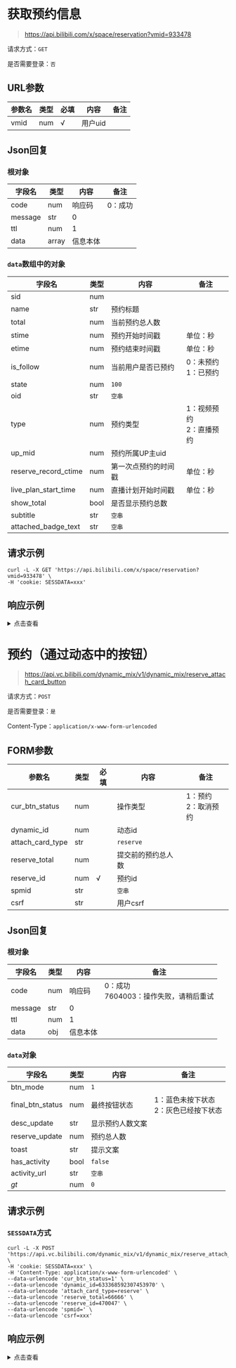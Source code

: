 # 获取预约信息

> https://api.bilibili.com/x/space/reservation?vmid=933478

请求方式：`GET`

是否需要登录：`否`

## URL参数

| 参数名  | 类型  | 必填  | 内容    | 备注  |
|------|-----|-----|-------|-----|
| vmid | num | √   | 用户uid |     |

## Json回复

### 根对象

| 字段名     | 类型    | 内容   | 备注   |
|---------|-------|------|------|
| code    | num   | 响应码  | 0：成功 |
| message | str   | 0    |      |
| ttl     | num   | 1    |      |
| data    | array | 信息本体 |      |

### `data`数组中的对象

| 字段名                  | 类型   | 内容         | 备注                |
|----------------------|------|------------|-------------------|
| sid                  | num  |            |                   |
| name                 | str  | 预约标题       |                   |
| total                | num  | 当前预约总人数    |                   |
| stime                | num  | 预约开始时间戳    | 单位：秒              |
| etime                | num  | 预约结束时间戳    | 单位：秒              |
| is_follow            | num  | 当前用户是否已预约  | 0：未预约<br/>1：已预约   |
| state                | num  | `100`      |                   |
| oid                  | str  | `空串`       |                   |
| type                 | num  | 预约类型       | 1：视频预约<br/>2：直播预约 |
| up_mid               | num  | 预约所属UP主uid |                   |
| reserve_record_ctime | num  | 第一次点预约的时间戳 | 单位：秒              |
| live_plan_start_time | num  | 直播计划开始时间戳  | 单位：秒              |
| show_total           | bool | 是否显示预约总数   |                   |
| subtitle             | str  | `空串`       |                   |
| attached_badge_text  | str  | `空串`       |                   |

## 请求示例

```shell
curl -L -X GET 'https://api.bilibili.com/x/space/reservation?vmid=933478' \
-H 'cookie: SESSDATA=xxx'
```

## 响应示例

<details>
<summary>点击查看</summary>

```json
{
  "code": 0,
  "message": "0",
  "ttl": 1,
  "data": [
    {
      "sid": 470047,
      "name": "预告：策划",
      "total": 7902,
      "stime": 1646305965,
      "etime": 2147454847,
      "is_follow": 0,
      "state": 100,
      "oid": "",
      "type": 1,
      "up_mid": 933478,
      "reserve_record_ctime": 1665409554,
      "live_plan_start_time": 0,
      "show_total": true,
      "subtitle": "",
      "attached_badge_text": ""
    }
  ]
}
```

</details>

# 预约（通过动态中的按钮）

> https://api.vc.bilibili.com/dynamic_mix/v1/dynamic_mix/reserve_attach_card_button

请求方式：`POST`

是否需要登录：`是`

Content-Type：`application/x-www-form-urlencoded`

## FORM参数

| 参数名              | 类型  | 必填  | 内容        | 备注              |
|------------------|-----|-----|-----------|-----------------|
| cur_btn_status   | num |     | 操作类型      | 1：预约<br/>2：取消预约 |
| dynamic_id       | num |     | 动态id      |                 |
| attach_card_type | str |     | `reserve` |                 |
| reserve_total    | num |     | 提交前的预约总人数 |                 |
| reserve_id       | num | √   | 预约id      |                 |
| spmid            | str |     | `空串`      |                 |
| csrf             | str |     | 用户csrf    |                 |

## Json回复

### 根对象

| 字段名     | 类型  | 内容   | 备注                          |
|---------|-----|------|-----------------------------|
| code    | num | 响应码  | 0：成功<br/>7604003：操作失败，请稍后重试 |
| message | str | 0    |                             |
| ttl     | num | 1    |                             |
| data    | obj | 信息本体 |                             |

### `data`对象

| 字段名              | 类型   | 内容       | 备注                       |
|------------------|------|----------|--------------------------|
| btn_mode         | num  | `1`      |                          |
| final_btn_status | num  | 最终按钮状态   | 1：蓝色未按下状态<br/>2：灰色已经按下状态 |
| desc_update      | str  | 显示预约人数文案 |                          |
| reserve_update   | num  | 预约总人数    |                          |
| toast            | str  | 提示文案     |                          |
| has_activity     | bool | `false`  |                          |
| activity_url     | str  | `空串`     |                          |
| _gt_             | num  | `0`      |                          |

## 请求示例

### `SESSDATA`方式

```shell
curl -L -X POST 'https://api.vc.bilibili.com/dynamic_mix/v1/dynamic_mix/reserve_attach_card_button' \
-H 'cookie: SESSDATA=xxx' \
-H 'Content-Type: application/x-www-form-urlencoded' \
--data-urlencode 'cur_btn_status=1' \
--data-urlencode 'dynamic_id=633368592307453970' \
--data-urlencode 'attach_card_type=reserve' \
--data-urlencode 'reserve_total=66666' \
--data-urlencode 'reserve_id=470047' \
--data-urlencode 'spmid=' \
--data-urlencode 'csrf=xxx'
```

## 响应示例

<details>
<summary>点击查看</summary>

```json
{
  "code": 0,
  "msg": "",
  "message": "",
  "data": {
    "btn_mode": 1,
    "final_btn_status": 2,
    "desc_update": "6.6万人预约",
    "reserve_update": 66667,
    "toast": "预约成功，会在开始时提醒您",
    "has_activity": false,
    "activity_url": "",
    "_gt_": 0
  }
}
```

</details>